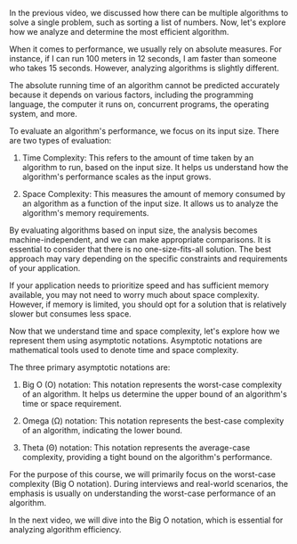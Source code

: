 
In the previous video, we discussed how there can be multiple algorithms to solve a single problem, such as sorting a list of numbers. Now, let's explore how we analyze and determine the most efficient algorithm.

When it comes to performance, we usually rely on absolute measures. For instance, if I can run 100 meters in 12 seconds, I am faster than someone who takes 15 seconds. However, analyzing algorithms is slightly different.

The absolute running time of an algorithm cannot be predicted accurately because it depends on various factors, including the programming language, the computer it runs on, concurrent programs, the operating system, and more.

To evaluate an algorithm's performance, we focus on its input size. There are two types of evaluation:

1. Time Complexity: This refers to the amount of time taken by an algorithm to run, based on the input size. It helps us understand how the algorithm's performance scales as the input grows.

2. Space Complexity: This measures the amount of memory consumed by an algorithm as a function of the input size. It allows us to analyze the algorithm's memory requirements.

By evaluating algorithms based on input size, the analysis becomes machine-independent, and we can make appropriate comparisons. It is essential to consider that there is no one-size-fits-all solution. The best approach may vary depending on the specific constraints and requirements of your application.

If your application needs to prioritize speed and has sufficient memory available, you may not need to worry much about space complexity. However, if memory is limited, you should opt for a solution that is relatively slower but consumes less space.

Now that we understand time and space complexity, let's explore how we represent them using asymptotic notations. Asymptotic notations are mathematical tools used to denote time and space complexity.

The three primary asymptotic notations are:

1. Big O (O) notation: This notation represents the worst-case complexity of an algorithm. It helps us determine the upper bound of an algorithm's time or space requirement.

2. Omega (Ω) notation: This notation represents the best-case complexity of an algorithm, indicating the lower bound.

3. Theta (Θ) notation: This notation represents the average-case complexity, providing a tight bound on the algorithm's performance.

For the purpose of this course, we will primarily focus on the worst-case complexity (Big O notation). During interviews and real-world scenarios, the emphasis is usually on understanding the worst-case performance of an algorithm.

In the next video, we will dive into the Big O notation, which is essential for analyzing algorithm efficiency.


